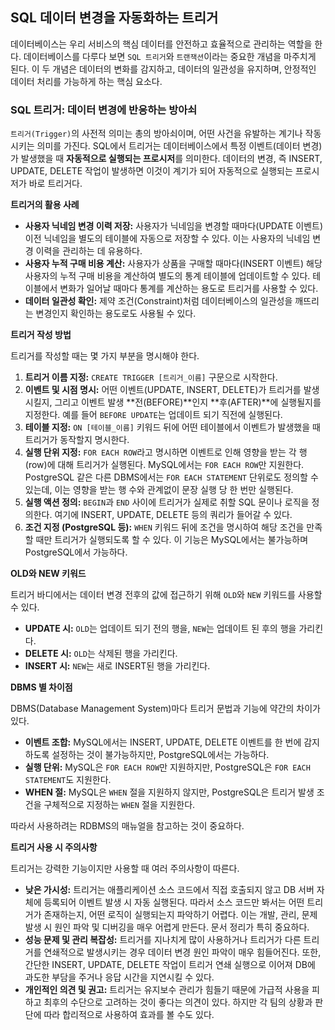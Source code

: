 ## SQL 데이터 변경을 자동화하는 트리거

데이터베이스는 우리 서비스의 핵심 데이터를 안전하고 효율적으로 관리하는 역할을 한다. 데이터베이스를 다루다 보면 `SQL 트리거`와 `트랜잭션`이라는 중요한 개념을 마주치게 된다. 이 두 개념은 데이터의 변화를 감지하고, 데이터의 일관성을 유지하며, 안정적인 데이터 처리를 가능하게 하는 핵심 요소다. 

### SQL 트리거: 데이터 변경에 반응하는 방아쇠

`트리거(Trigger)`의 사전적 의미는 총의 방아쇠이며, 어떤 사건을 유발하는 계기나 작동시키는 의미를 가진다. SQL에서 트리거는 데이터베이스에서 특정 이벤트(데이터 변경)가 발생했을 때 **자동적으로 실행되는 프로시저**를 의미한다. 데이터의 변경, 즉 INSERT, UPDATE, DELETE 작업이 발생하면 이것이 계기가 되어 자동적으로 실행되는 프로시저가 바로 트리거다.

**트리거의 활용 사례**

*   **사용자 닉네임 변경 이력 저장:** 사용자가 닉네임을 변경할 때마다(UPDATE 이벤트) 이전 닉네임을 별도의 테이블에 자동으로 저장할 수 있다. 이는 사용자의 닉네임 변경 이력을 관리하는 데 유용하다.
*   **사용자 누적 구매 비용 계산:** 사용자가 상품을 구매할 때마다(INSERT 이벤트) 해당 사용자의 누적 구매 비용을 계산하여 별도의 통계 테이블에 업데이트할 수 있다. 테이블에서 변화가 일어날 때마다 통계를 계산하는 용도로 트리거를 사용할 수 있다.
*   **데이터 일관성 확인:** 제약 조건(Constraint)처럼 데이터베이스의 일관성을 깨뜨리는 변경인지 확인하는 용도로도 사용될 수 있다.

**트리거 작성 방법**

트리거를 작성할 때는 몇 가지 부분을 명시해야 한다.

1.  **트리거 이름 지정:** `CREATE TRIGGER [트리거_이름]` 구문으로 시작한다.
2.  **이벤트 및 시점 명시:** 어떤 이벤트(UPDATE, INSERT, DELETE)가 트리거를 발생시킬지, 그리고 이벤트 발생 **전(BEFORE)**인지 **후(AFTER)**에 실행될지를 지정한다. 예를 들어 `BEFORE UPDATE`는 업데이트 되기 직전에 실행된다.
3.  **테이블 지정:** `ON [테이블_이름]` 키워드 뒤에 어떤 테이블에서 이벤트가 발생했을 때 트리거가 동작할지 명시한다.
4.  **실행 단위 지정:** `FOR EACH ROW`라고 명시하면 이벤트로 인해 영향을 받는 각 행(row)에 대해 트리거가 실행된다. MySQL에서는 `FOR EACH ROW`만 지원한다. PostgreSQL 같은 다른 DBMS에서는 `FOR EACH STATEMENT` 단위로도 정의할 수 있는데, 이는 영향을 받는 행 수와 관계없이 문장 실행 당 한 번만 실행된다.
5.  **실행 액션 정의:** `BEGIN`과 `END` 사이에 트리거가 실제로 취할 SQL 문이나 로직을 정의한다. 여기에 INSERT, UPDATE, DELETE 등의 쿼리가 들어갈 수 있다.
6.  **조건 지정 (PostgreSQL 등):** `WHEN` 키워드 뒤에 조건을 명시하여 해당 조건을 만족할 때만 트리거가 실행되도록 할 수 있다. 이 기능은 MySQL에서는 불가능하며 PostgreSQL에서 가능하다.

**OLD와 NEW 키워드**

트리거 바디에서는 데이터 변경 전후의 값에 접근하기 위해 `OLD`와 `NEW` 키워드를 사용할 수 있다.
*   **UPDATE 시:** `OLD`는 업데이트 되기 전의 행을, `NEW`는 업데이트 된 후의 행을 가리킨다.
*   **DELETE 시:** `OLD`는 삭제된 행을 가리킨다.
*   **INSERT 시:** `NEW`는 새로 INSERT된 행을 가리킨다.

**DBMS 별 차이점**

DBMS(Database Management System)마다 트리거 문법과 기능에 약간의 차이가 있다.
*   **이벤트 조합:** MySQL에서는 INSERT, UPDATE, DELETE 이벤트를 한 번에 감지하도록 설정하는 것이 불가능하지만, PostgreSQL에서는 가능하다.
*   **실행 단위:** MySQL은 `FOR EACH ROW`만 지원하지만, PostgreSQL은 `FOR EACH STATEMENT`도 지원한다.
*   **WHEN 절:** MySQL은 `WHEN` 절을 지원하지 않지만, PostgreSQL은 트리거 발생 조건을 구체적으로 지정하는 `WHEN` 절을 지원한다.

따라서 사용하려는 RDBMS의 매뉴얼을 참고하는 것이 중요하다.

**트리거 사용 시 주의사항**

트리거는 강력한 기능이지만 사용할 때 여러 주의사항이 따른다.
*   **낮은 가시성:** 트리거는 애플리케이션 소스 코드에서 직접 호출되지 않고 DB 서버 자체에 등록되어 이벤트 발생 시 자동 실행된다. 따라서 소스 코드만 봐서는 어떤 트리거가 존재하는지, 어떤 로직이 실행되는지 파악하기 어렵다. 이는 개발, 관리, 문제 발생 시 원인 파악 및 디버깅을 매우 어렵게 만든다. 문서 정리가 특히 중요하다.
*   **성능 문제 및 관리 복잡성:** 트리거를 지나치게 많이 사용하거나 트리거가 다른 트리거를 연쇄적으로 발생시키는 경우 데이터 변경 원인 파악이 매우 힘들어진다. 또한, 간단한 INSERT, UPDATE, DELETE 작업이 트리거 연쇄 실행으로 이어져 DB에 과도한 부담을 주거나 응답 시간을 지연시킬 수 있다.
*   **개인적인 의견 및 권고:** 트리거는 유지보수 관리가 힘들기 때문에 가급적 사용을 피하고 최후의 수단으로 고려하는 것이 좋다는 의견이 있다. 하지만 각 팀의 상황과 판단에 따라 합리적으로 사용하여 효과를 볼 수도 있다.
